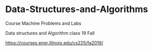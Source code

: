# Data-Structures-and-Algorithms
Course Machine Problems and Labs


Data structures and Algorithm class 19 Fall

https://courses.engr.illinois.edu/cs225/fa2019/
